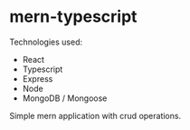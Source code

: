 # mern-typescript
Technologies used: 
* React
* Typescript
* Express
* Node
* MongoDB / Mongoose

Simple mern application with crud operations.
